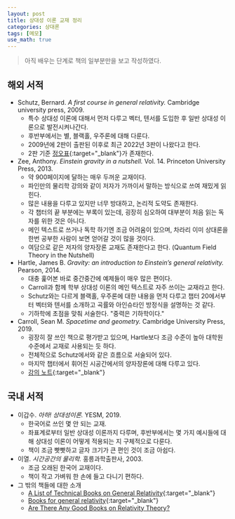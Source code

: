```yaml
---
layout: post
title: 상대성 이론 교재 정리
categories: 상대론
tags: [메모]
use_math: true
---
```


> 아직 배우는 단계로 책의 일부분만을 보고 작성하였다.

## 해외 서적
- Schutz, Bernard. *A first course in general relativity.* Cambridge university press, 2009.
  - 특수 상대성 이론에 대해서 먼저 다루고 벡터, 텐서를 도입한 후 일반 상대성 이론으로 발전시켜나간다.
  - 후반부에서는 별, 블랙홀, 우주론에 대해 다룬다.
  - 2009년에 2판이 출판된 이후로 최근 2022년 3판이 나왔다고 한다.
  - 2판 기준 [정오표](https://www.cambridge.org/us/files/7013/6680/8314/ErrataSheet.Feb2011.pdf){:target="_blank"}가 존재한다.
- Zee, Anthony. *Einstein gravity in a nutshell.* Vol. 14. Princeton University Press, 2013.
  - 약 900페이지에 달하는 매우 두꺼운 교재이다.
  - 파인만의 물리학 강의와 같이 저자가 가까이서 말하는 방식으로 쓰여 재밌게 읽힌다.
  - 많은 내용을 다루고 있지만 너무 방대하고, 논리적 도약도 존재한다.
  - 각 챕터의 끝 부분에는 부록이 있는데, 굉장히 심오하여 대부분이 처음 읽는 독자를 위한 것은 아니다.
  - 메인 텍스트로 쓰거나 독학 하기엔 조금 어려움이 있으며, 차라리 이미 상대론을 한번 공부한 사람이 보면 얻어갈 것이 많을 것이다.
  - 여담으로 같은 저자의 양자장론 교재도 존재한다고 한다. (Quantum Field Theory in the Nutshell)
- Hartle, James B. *Gravity: an introduction to Einstein’s general relativity.* Pearson, 2014.
  - 대충 훑어본 바로 중간중간에 예제들이 매우 많은 편이다.
  - Carroll과 함께 학부 상대성 이론의 메인 텍스트로 자주 쓰이는 교재라고 한다.
  - Schutz와는 다르게 블랙홀, 우주론에 대한 내용을 먼저 다루고 챕터 20에서부터 벡터와 텐서를 소개하고 곡률와 아인슈타인 방정식을 설명하는 것 같다.
  - 기하학에 초점을 맞춰 서술한다. "중력은 기하학이다."
- Carroll, Sean M. *Spacetime and geometry.* Cambridge University Press, 2019.
  - 굉장히 잘 쓰인 책으로 평가받고 있으며, Hartle보다 조금 수준이 높아 대학원 수준에서 교재로 사용되는 듯 하다.
  - 전체적으로 Schutz에서와 같은 흐름으로 서술되어 있다.
  - 마지막 챕터에서 휘어진 시공간에서의 양자장론에 대해 다루고 있다.
  - [강의 노트](http://www.preposterousuniverse.com/grnotes/){:target="_blank"}

## 국내 서적
- 이갑수. *아하! 상대성이론.* YESM, 2019.
  - 한국어로 쓰인 몇 안 되는 교재.
  - 좌표계로부터 일반 상대성 이론까지 다루며, 후반부에서는 몇 가지 예시들에 대해 상대성 이론이 어떻게 적용되는 지 구체적으로 다룬다.
  - 책이 조금 빳빳하고 글자 크기가 큰 편인 것이 조금 아쉽다.
- 이열. *시간공간의 물리학.* 홍릉과학출판사, 2003.
  - 조금 오래된 한국어 교재이다.
  - 책이 작고 가벼워 한 손에 들고 다니기 편하다.
- 그 밖의 책들에 대한 소개
  - [A List of Technical Books on General Relativity](http://physics.unm.edu/Courses/Finley/p581/Booklist.html){:target="_blank"}
  - [Books for general relativity](https://physics.stackexchange.com/questions/363/books-for-general-relativity){:target="_blank"}
  - [Are There Any Good Books on Relativity Theory?](https://math.ucr.edu/home/baez/physics/Administrivia/rel_booklist.html#intro_sr)


